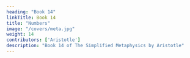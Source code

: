 ```yaml
---
heading: "Book 14"
linkTitle: Book 14
title: "Numbers"
image: "/covers/meta.jpg"
weight: 14
contributors: ['Aristotle']
description: "Book 14 of The Simplified Metaphysics by Aristotle"
---
```

